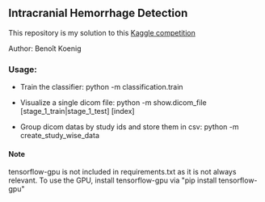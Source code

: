 ## Intracranial Hemorrhage Detection

This repository is my solution to this [Kaggle competition](https://www.kaggle.com/c/rsna-intracranial-hemorrhage-detection)

Author: Benoît Koenig

### Usage:

- Train the classifier: python -m classification.train

- Visualize a single dicom file: python -m show.dicom_file [stage_1_train|stage_1_test] [index]

- Group dicom datas by study ids and store them in csv: python -m create_study_wise_data

#### Note

tensorflow-gpu is not included in requirements.txt as it is not always relevant. To use the GPU, install tensorflow-gpu via "pip install tensorflow-gpu"
